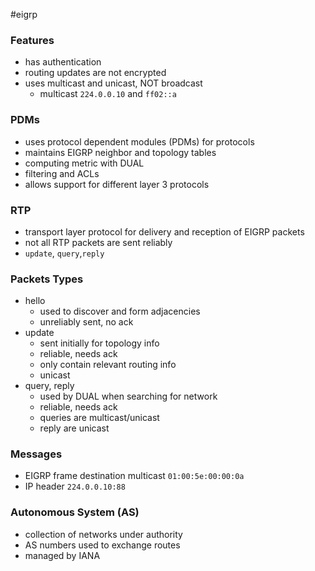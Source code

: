  #eigrp
### Features
- has authentication
- routing updates are not encrypted
- uses multicast and unicast, NOT broadcast
	- multicast `224.0.0.10` and `ff02::a`
### PDMs
- uses protocol dependent modules (PDMs) for protocols
- maintains EIGRP neighbor and topology tables
- computing metric with DUAL
- filtering and ACLs
- allows support for different layer 3 protocols
### RTP
- transport layer protocol for delivery and reception of EIGRP packets
- not all RTP packets are sent reliably
- `update`, `query`,`reply`
### Packets Types
- hello 
	- used to discover and form adjacencies
	- unreliably sent, no ack
- update
	- sent initially for topology info
	- reliable, needs ack
	- only contain relevant routing info
	- unicast
- query, reply
	- used by DUAL when searching for network
	- reliable, needs ack
	- queries are multicast/unicast
	- reply are unicast
### Messages
- EIGRP frame destination multicast `01:00:5e:00:00:0a`
- IP header `224.0.0.10:88`
### Autonomous System (AS)
- collection of networks under authority
- AS numbers used to exchange routes
- managed by IANA
